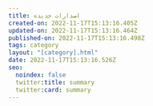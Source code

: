 ```yaml
---
title: اصدارات جديده
created-on: 2022-11-17T15:13:16.405Z
updated-on: 2022-11-17T15:13:16.464Z
published-on: 2022-11-17T15:13:16.498Z
tags: category
layout: "[category].html"
date: 2022-11-17T15:13:16.526Z
seo:
  noindex: false
  twitter:title: summary
  twitter:card: summary
---
```

